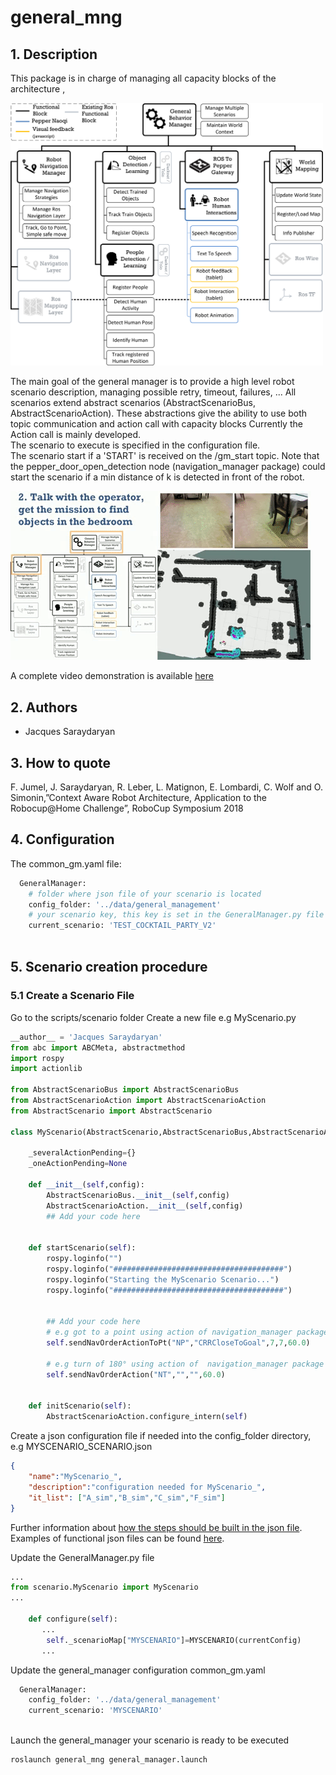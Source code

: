 # general_mng

## 1. Description
This package is in charge of managing all capacity blocks of the architecture 
,

<img src="img/archi.png" alt="General Architecture" width="500px" >

The main goal of the general manager is to provide a high level robot scenario description, managing possible retry, timeout, failures, ...
All scenarios extend abstract scenarios (AbstractScenarioBus, AbstractScenarioAction). These abstractions give the ability to use both topic communication and action call with capacity blocks
Currently the Action call is mainly developed. <br/>
The scenario to execute is specified in the configuration file.<br/>
The scenario start if a 'START' is received on the /gm_start topic. Note that the pepper_door_open_detection node (navigation_manager package) could start the scenario if a min distance of k is detected in front of the robot.


![Sample Face Recognition](img/archi.gif "General Architecture in the robocup context") 


A complete video demonstration is available [here](https://youtu.be/rouCK6CH_eM)

## 2. Authors
* Jacques Saraydaryan

## 3. How to quote
F. Jumel, J. Saraydaryan, R. Leber, L. Matignon, E. Lombardi, C. Wolf and O. Simonin,”Context Aware Robot Architecture, Application to the Robocup@Home Challenge”, RoboCup Symposium 2018

## 4.  Configuration 

The common_gm.yaml file:
```python
  GeneralManager:
    # folder where json file of your scenario is located
    config_folder: '../data/general_management'
    # your scenario key, this key is set in the GeneralManager.py file when your scenario is created
    current_scenario: 'TEST_COCKTAIL_PARTY_V2'
  
```

## 5.  Scenario creation procedure

### 5.1 Create a Scenario File
Go to the scripts/scenario folder
Create a new file e.g MyScenario.py

```python
__author__ = 'Jacques Saraydaryan'
from abc import ABCMeta, abstractmethod
import rospy
import actionlib

from AbstractScenarioBus import AbstractScenarioBus
from AbstractScenarioAction import AbstractScenarioAction
from AbstractScenario import AbstractScenario

class MyScenario(AbstractScenario,AbstractScenarioBus,AbstractScenarioAction):

    _severalActionPending={}
    _oneActionPending=None

    def __init__(self,config):
        AbstractScenarioBus.__init__(self,config)
        AbstractScenarioAction.__init__(self,config)
        ## Add your code here


    def startScenario(self):
        rospy.loginfo("")
        rospy.loginfo("######################################")
        rospy.loginfo("Starting the MyScenario Scenario...")
        rospy.loginfo("######################################")
        
        
        ## Add your code here
        # e.g got to a point using action of navigation_manager package
        self.sendNavOrderActionToPt("NP","CRRCloseToGoal",7,7,60.0)
        
        # e.g turn of 180° using action of  navigation_manager package
        self.sendNavOrderAction("NT","","",60.0)
        

    def initScenario(self):
        AbstractScenarioAction.configure_intern(self)

```

Create a json configuration file if needed into the config_folder directory, e.g MYSCENARIO_SCENARIO.json
```json
{
    "name":"MyScenario_",
    "description":"configuration needed for MyScenario_",
    "it_list": ["A_sim","B_sim","C_sim","F_sim"]
}
```
Further information about [how the steps should be built in the json file](https://github.com/jacques-saraydaryan/general_mng/blob/dev_palbator/doc/Documentation%20configuration%20vues%20tablettes.pdf). Examples of functional json files can be found [here](https://github.com/jacques-saraydaryan/general_mng/tree/dev_palbator/general_mng/data). 

Update the GeneralManager.py file
```python
...
from scenario.MyScenario import MyScenario
...

    def configure(self):
       ...
        self._scenarioMap["MYSCENARIO"]=MYSCENARIO(currentConfig)
       ...

```

Update the general_manager configuration  common_gm.yaml

```python
  GeneralManager:
    config_folder: '../data/general_management'
    current_scenario: 'MYSCENARIO'
  
```

Launch the general_manager your scenario is ready to be executed
```
roslaunch general_mng general_manager.launch
```




